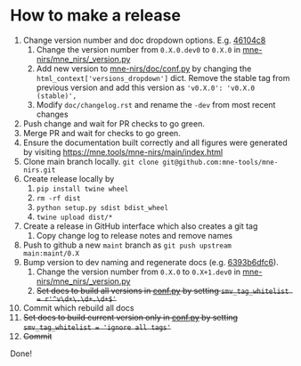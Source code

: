 # How to make a release

1. Change version number and doc dropdown options. E.g. [46104c8](https://github.com/mne-tools/mne-nirs/pull/295/commits/46104c8cc5f971b1cce772626869dd96993b2bb7)
    1. Change the version number from `0.X.0.dev0` to `0.X.0` in [mne-nirs/mne_nirs/_version.py](https://github.com/mne-tools/mne-nirs/blob/master/mne_nirs/_version.py#L1)
    2. Add new version to [mne-nirs/doc/conf.py](https://github.com/mne-tools/mne-nirs/blob/714dc6f75ebc561e7974ba7d3256fe0ae8d35174/doc/conf.py#L131) by changing the `html_context['versions_dropdown']` dict.
       Remove the stable tag from previous version and add this version as `'v0.X.0': 'v0.X.0 (stable)',`
    3. Modify `doc/changelog.rst` and rename the `-dev` from most recent changes
2. Push change and wait for PR checks to go green.
3. Merge PR and wait for checks to go green.
4. Ensure the documentation built correctly and all figures were generated by visiting https://mne.tools/mne-nirs/main/index.html 
5. Clone main branch locally. `git clone git@github.com:mne-tools/mne-nirs.git`
6. Create release locally by
   1. `pip install twine wheel`
   2. `rm -rf dist`
   3. `python setup.py sdist bdist_wheel`
   4. `twine upload dist/*`
7. Create a release in GitHub interface which also creates a git tag
   1. Copy change log to release notes and remove names
8. Push to github a new `maint` branch as `git push upstream main:maint/0.X`
8. Bump version to dev naming and regenerate docs (e.g. [6393b6dfc6](https://github.com/mne-tools/mne-nirs/pull/321/commits/6393b6dfc6f4fb8c5068c2ec728dfecd41c11897)).
    1. Change the version number from `0.X.0` to `0.X+1.dev0` in [mne-nirs/mne_nirs/_version.py](https://github.com/mne-tools/mne-nirs/blob/master/mne_nirs/_version.py#L1)
    2. ~~Set docs to build all versions in [conf.py](https://github.com/mne-tools/mne-nirs/blob/714dc6f75ebc561e7974ba7d3256fe0ae8d35174/doc/conf.py#L57) by setting `smv_tag_whitelist = r'^v\d+\.\d+.\d+$'`~~
9. Commit which rebuild all docs
10. ~~Set docs to build current version only in [conf.py](https://github.com/mne-tools/mne-nirs/blob/714dc6f75ebc561e7974ba7d3256fe0ae8d35174/doc/conf.py#L57) by setting `smv_tag_whitelist = 'ignore all tags'`~~
11. ~~Commit~~

Done!
